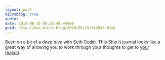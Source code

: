```yaml
---
layout: post
microblog: true
audio: 
date: 2018-06-25 05:26:44 +0400
guid: http://kaa.micro.blog/2018/06/25/012644.html
---
```

Been on a bit of a _deep dive_ with [Seth Godin](https://seths.blog). This [Ship It journal](https://www.moo.com/uk/products/notebooks/seth-godin-notebook.html) looks like a great way of allowing you to work through your thoughts to get to [your reason](https://www.kaa.bz/2018/04/27/ive-not-been.html).

